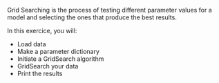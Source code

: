 Grid Searching is the process of testing different parameter values for a model and selecting the ones that produce the best results. 

In this exercice, you will:
- Load data
- Make a parameter dictionary
- Initiate a GridSearch algorithm
- GridSearch your data
- Print the results